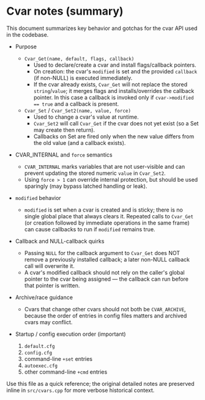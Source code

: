 # Cvar notes (summary)

This document summarizes key behavior and gotchas for the cvar API used in the codebase.

- Purpose
  - `Cvar_Get(name, default, flags, callback)`
    - Used to declare/create a cvar and install flags/callback pointers.
    - On creation: the cvar's `modified` is set and the provided `callback` (if non-NULL) is executed immediately.
    - If the cvar already exists, `Cvar_Get` will not replace the stored `string`/`value`; it merges flags and installs/overrides the callback pointer. In this case a callback is invoked only if `cvar->modified == true` and a callback is present.
  - `Cvar_Set` / `Cvar_Set2(name, value, force)`
    - Used to change a cvar's value at runtime.
    - `Cvar_Set2` will call `Cvar_Get` if the cvar does not yet exist (so a Set may create then return).
    - Callbacks on Set are fired only when the new value differs from the old value (and a callback exists).

- CVAR_INTERNAL and `force` semantics
  - `CVAR_INTERNAL` marks variables that are not user-visible and can prevent updating the stored numeric `value` in `Cvar_Set2`.
  - Using `force > 1` can override internal protection, but should be used sparingly (may bypass latched handling or leak).

- `modified` behavior
  - `modified` is set when a cvar is created and is sticky; there is no single global place that always clears it. Repeated calls to `Cvar_Get` (or creation followed by immediate operations in the same frame) can cause callbacks to run if `modified` remains true.

- Callback and NULL-callback quirks
  - Passing `NULL` for the callback argument to `Cvar_Get` does NOT remove a previously installed callback; a later non-NULL callback call will overwrite it.
  - A cvar's modified callback should not rely on the caller's global pointer to the cvar being assigned — the callback can run before that pointer is written.

- Archive/race guidance
  - Cvars that change other cvars should not both be `CVAR_ARCHIVE`, because the order of entries in config files matters and archived cvars may conflict.

- Startup / config execution order (important)
  1) `default.cfg`
  2) `config.cfg`
  3) command-line `+set` entries
  4) `autoexec.cfg`
  5) other command-line `+cmd` entries

Use this file as a quick reference; the original detailed notes are preserved inline in `src/cvars.cpp` for more verbose historical context.

